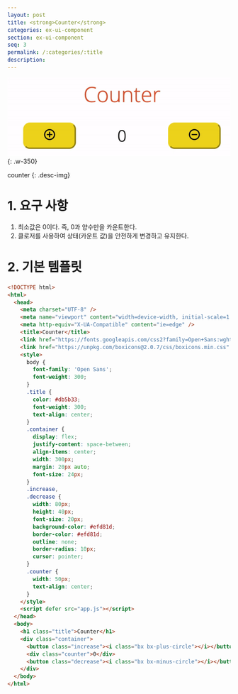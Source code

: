```yaml
---
layout: post
title: <strong>Counter</strong>
categories: ex-ui-component
section: ex-ui-component
seq: 3
permalink: /:categories/:title
description:
---
```


![](/assets/fs-images/exercise/counter.gif)
{: .w-350}

counter
{: .desc-img}

# 1. 요구 사항
  1. 최소값은 0이다. 즉, 0과 양수만을 카운트한다.
  2. 클로저를 사용하여 상태(카운트 값)을 안전하게 변경하고 유지한다.

# 2. 기본 템플릿

```html
<!DOCTYPE html>
<html>
  <head>
    <meta charset="UTF-8" />
    <meta name="viewport" content="width=device-width, initial-scale=1.0" />
    <meta http-equiv="X-UA-Compatible" content="ie=edge" />
    <title>Counter</title>
    <link href="https://fonts.googleapis.com/css2?family=Open+Sans:wght@300;400&display=swap" rel="stylesheet" />
    <link href="https://unpkg.com/boxicons@2.0.7/css/boxicons.min.css" rel="stylesheet" />
    <style>
      body {
        font-family: 'Open Sans';
        font-weight: 300;
      }
      .title {
        color: #db5b33;
        font-weight: 300;
        text-align: center;
      }
      .container {
        display: flex;
        justify-content: space-between;
        align-items: center;
        width: 300px;
        margin: 20px auto;
        font-size: 24px;
      }
      .increase,
      .decrease {
        width: 80px;
        height: 40px;
        font-size: 20px;
        background-color: #efd81d;
        border-color: #efd81d;
        outline: none;
        border-radius: 10px;
        cursor: pointer;
      }
      .counter {
        width: 50px;
        text-align: center;
      }
    </style>
    <script defer src="app.js"></script>
  </head>
  <body>
    <h1 class="title">Counter</h1>
    <div class="container">
      <button class="increase"><i class="bx bx-plus-circle"></i></button>
      <div class="counter">0</div>
      <button class="decrease"><i class="bx bx-minus-circle"></i></button>
    </div>
  </body>
</html>
```

<!-- <iframe src="https://stackblitz.com/edit/angular-counter-exam?ctl=1&embed=1&hideNavigation=1&file=src/app/counter/counter.component.ts" frameborder="0" width="100%" height="700"></iframe> -->
